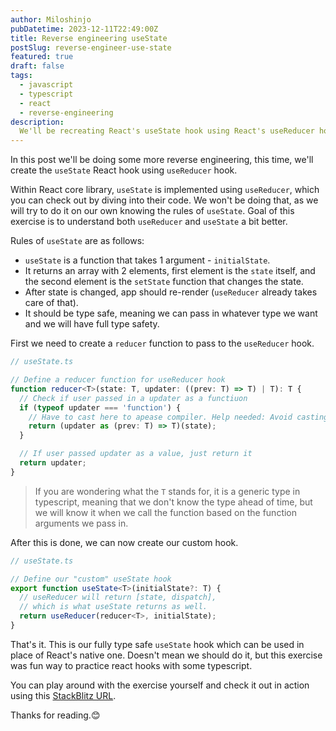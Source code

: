 ```yaml
---
author: Miloshinjo
pubDatetime: 2023-12-11T22:49:00Z
title: Reverse engineering useState
postSlug: reverse-engineer-use-state
featured: true
draft: false
tags:
  - javascript
  - typescript
  - react
  - reverse-engineering
description:
  We'll be recreating React's useState hook using React's useReducer hook
---
```


In this post we'll be doing some more reverse engineering, this time, we'll create the `useState` React hook using `useReducer` hook.

Within React core library, `useState` is implemented using `useReducer`, which you can check out by diving into their code. We won't be doing that, as we will try to do it on our own knowing the rules of `useState`. Goal of this exercise is to understand both `useReducer` and `useState` a bit better.

Rules of `useState` are as follows:
- `useState` is a function that takes 1 argument - `initialState`.
- It returns an array with 2 elements, first element is the `state` itself, and the second element is the `setState` function that changes the state.
- After state is changed, app should re-render (`useReducer` already takes care of that).
- It should be type safe, meaning we can pass in whatever type we want and we will have full type safety.

First we need to create a `reducer` function to pass to the `useReducer` hook.

```ts
// useState.ts

// Define a reducer function for useReducer hook
function reducer<T>(state: T, updater: ((prev: T) => T) | T): T {
  // Check if user passed in a updater as a functiuon
  if (typeof updater === 'function') {
    // Have to cast here to apease compiler. Help needed: Avoid casting
    return (updater as (prev: T) => T)(state);
  }

  // If user passed updater as a value, just return it
  return updater;
}
```

> If you are wondering what the `T` stands for, it is a generic type in typescript, meaning that we don't know the type ahead of time, but we will know it when we call the function based on the function arguments we pass in.

After this is done, we can now create our custom hook.

```ts
// useState.ts

// Define our "custom" useState hook
export function useState<T>(initialState?: T) {
  // useReducer will return [state, dispatch],
  // which is what useState returns as well.
  return useReducer(reducer<T>, initialState);
}
```

That's it. This is our fully type safe `useState` hook which can be used in place of React's native one. Doesn't mean we should do it, but this exercise was fun way to practice react hooks with some typescript.

You can play around with the exercise yourself and check it out in action using this [StackBlitz URL](https://stackblitz.com/edit/stackblitz-starters-xzmjzq?file=src%2Fhooks%2FuseState.ts).

Thanks for reading.😊
